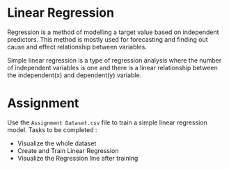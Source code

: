 # Linear Regression
Regression is a method of modelling a target value based on independent predictors. This method is mostly used for forecasting and finding out cause and effect relationship between variables.

Simple linear regression is a type of regression analysis where the number of independent variables is one and there is a linear relationship between the independent(x) and dependent(y) variable.

# Assignment
Use the `Assignment Dataset.csv` file to train a simple linear regression model. Tasks to be completed :
- Visualize the whole dataset
- Create and Train Linear Regression
- Visualize the Regression line after training
